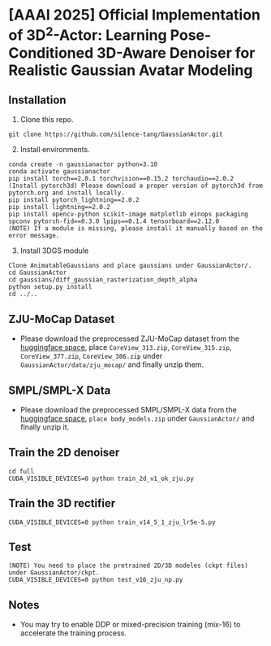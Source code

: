 # [AAAI 2025] Official Implementation of 3D$^2$-Actor: Learning Pose-Conditioned 3D-Aware Denoiser for Realistic Gaussian Avatar Modeling

## Installation
1. Clone this repo.
```
git clone https://github.com/silence-tang/GaussianActor.git
```
2. Install environments.
```
conda create -n gaussianactor python=3.10
conda activate gaussianactor
pip install torch==2.0.1 torchvision==0.15.2 torchaudio==2.0.2
(Install pytorch3d) Please download a proper version of pytorch3d from pytorch.org and install locally.
pip install pytorch_lightning==2.0.2
pip install lightning==2.0.2
pip install opencv-python scikit-image matplotlib einops packaging spconv pytorch-fid==0.3.0 lpips==0.1.4 tensorboard==2.12.0
(NOTE) If a module is missing, please install it manually based on the error message.
```
3. Install 3DGS module
```
Clone AnimatableGaussians and place gaussians under GaussianActor/.
cd GaussianActor
cd gaussians/diff_gaussian_rasterization_depth_alpha
python setup.py install
cd ../..
```

## ZJU-MoCap Dataset

- Please download the preprocessed ZJU-MoCap dataset from the [huggingface space](https://huggingface.co/datasets/PolarisT/zjumocap/tree/main), place `CoreView_313.zip`, `CoreView_315.zip`, `CoreView_377.zip`, `CoreView_386.zip` under `GaussianActor/data/zju_mocap/` and finally unzip them.

## SMPL/SMPL-X Data

- Please download the preprocessed SMPL/SMPL-X data from the [huggingface space](https://huggingface.co/datasets/PolarisT/zjumocap/tree/main), `place body_models.zip` under `GaussianActor/` and finally unzip it.

## Train the 2D denoiser
```
cd full
CUDA_VISIBLE_DEVICES=0 python train_2d_v1_ok_zju.py
```

## Train the 3D rectifier
```
CUDA_VISIBLE_DEVICES=0 python train_v14_5_1_zju_lr5e-5.py
```

## Test
```
(NOTE) You need to place the pretrained 2D/3D modeles (ckpt files) under GaussianActor/ckpt.
CUDA_VISIBLE_DEVICES=0 python test_v16_zju_np.py
```

## Notes
- You may try to enable DDP or mixed-precision training (mix-16) to accelerate the training process.


